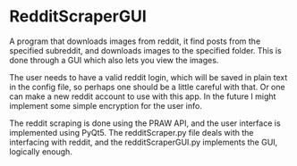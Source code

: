 # RedditScraperGUI
A program that downloads images from reddit, it find posts from the specified 
subreddit, and downloads images to the specified folder. This is done through
a GUI which also lets you view the images.

The user needs to have a valid reddit login, which will be saved in plain 
text in the config file, so perhaps one should be a little careful with that.
Or one can make a new reddit account to use with this app. In the future I 
might implement some simple encryption for the user info.

The reddit scraping is done using the PRAW API, and the user interface is 
implemented using PyQt5. The redditScraper.py file deals with the interfacing with
reddit, and the redditScraperGUI.py implements the GUI, logically enough. 
